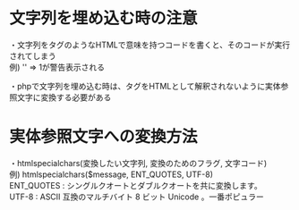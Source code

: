 # 文字列を埋め込む時の注意
・文字列をタグのようなHTMLで意味を持つコードを書くと、そのコードが実行されてしまう  
例) '<script>alert(1);</script>' => 1が警告表示される  

・phpで文字列を埋め込む時は、タグをHTMLとして解釈されないように実体参照文字に変換する必要がある  

# 実体参照文字への変換方法
・htmlspecialchars(変換したい文字列, 変換のためのフラグ, 文字コード)  
例) htmlspecialchars($message, ENT_QUOTES, UTF-8)  
ENT_QUOTES : シングルクオートとダブルクオートを共に変換します。  
UTF-8 : ASCII 互換のマルチバイト 8 ビット Unicode 。一番ポピュラー
